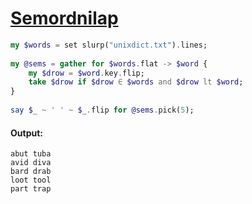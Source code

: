 [1]: https://rosettacode.org/wiki/Semordnilap

# [Semordnilap][1]

```raku
my $words = set slurp("unixdict.txt").lines;
 
my @sems = gather for $words.flat -> $word {
    my $drow = $word.key.flip;
    take $drow if $drow ∈ $words and $drow lt $word;
}
 
say $_ ~ ' ' ~ $_.flip for @sems.pick(5);
```

#### Output:
```
abut tuba
avid diva
bard drab
loot tool
part trap
```